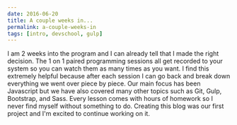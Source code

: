 ```yaml
---
date: 2016-06-20
title: A couple weeks in... 
permalink: a-couple-weeks-in
tags: [intro, devschool, gulp]
---
```


I am 2 weeks into the program and I can already tell that I made the right decision. The 1 on 1 paired programming sessions all get recorded to your system so you can watch them as many times as you want. I find this extremely helpful because after each session I can go back and break down everything we went over piece by piece. Our main focus has been Javascript but we have also covered many other topics such as Git, Gulp, Bootstrap, and Sass. Every lesson comes with hours of homework so I never find myself without something to do. Creating this blog was our first project and I'm excited to continue working on it. 
